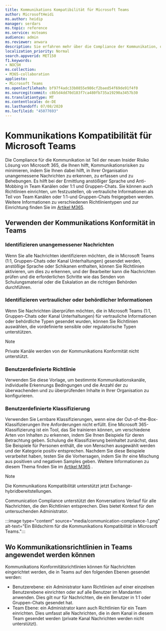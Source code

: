 ```yaml
---
title: Kommunikations Kompatibilität für Microsoft Teams
author: MicrosoftHeidi
ms.author: heidip
manager: serdars
ms.topic: reference
ms.service: msteams
audience: admin
ms.reviewer: anwara
description: Sie erfahren mehr über die Compliance der Kommunikation, die Teil der Insider Risiko-Lösung sind, und zwar aus der Perspektive von Microsoft Teams (Dies ist Teil der M365 Communication Compliance-Funktion).
localization_priority: Normal
search.appverid: MET150
f1.keywords:
- NOCSH
ms.collection:
- M365-collaboration
appliesto:
- Microsoft Teams
ms.openlocfilehash: bf97f4adc33b0855e986cf2baed54f69de91f4f0
ms.sourcegitcommit: c8b5d4dd70d183f7ca480fb735a19290a3457b30
ms.translationtype: MT
ms.contentlocale: de-DE
ms.lasthandoff: 07/08/2020
ms.locfileid: "45077693"
---
```

# <a name="communication-compliance-for-microsoft-teams"></a>Kommunikations Kompatibilität für Microsoft Teams

Die Compliance für die Kommunikation ist Teil der neuen Insider Risiko Lösung von Microsoft 365, die Ihnen hilft, Kommunikationsrisiken zu minimieren, indem Sie Ihnen dabei hilft, in Ihrer Organisation unangemessene Nachrichten zu erkennen, zu erfassen und zu Behebungen. Es hilft bei der Ermittlung anstößiger Sprache und Anti-Mobbing in Team Kanälen oder 1:1 und Gruppen-Chats. Sie können auch Richtlinien einrichten, um festzustellen, ob vertrauliche Informationen als Teil von Team Kanälen oder 1:1-und Gruppen-Chats freigegeben werden. Weitere Informationen zu verschiedenen Richtlinientypen und zur Einrichtung finden Sie im [Artikel M365](https://docs.microsoft.com/microsoft-365/compliance/communication-compliance).

## <a name="how-to-use-communication-compliance-in-teams"></a>Verwenden der Kommunikations Konformität in Teams

### <a name="identify-inappropriate-messages"></a>Identifizieren unangemessener Nachrichten

Wenn Sie alle Nachrichten identifizieren möchten, die in Microsoft Teams (1:1, Gruppen-Chats oder Kanal Unterhaltungen) gesendet werden, anstößige Sprache oder Schikanen enthalten, können Sie Richtlinien aktivieren, um dies zu erkennen, und der Bearbeiter kann die Nachrichten prüfen und die erforderlichen Schritte wie das Senden von Schulungsmaterial oder die Eskalation an die richtigen Behörden durchführen.

### <a name="identify-sensitive-or-regulatory-information"></a>Identifizieren vertraulicher oder behördlicher Informationen

Wenn Sie Nachrichten überprüfen möchten, die in Microsoft Teams (1:1, Gruppen-Chats oder Kanal Unterhaltungen) für vertrauliche Informationen oder behördliche Typen gesendet wurden, können Sie Richtlinien auswählen, die vordefinierte sensible oder regulatorische Typen unterstützen.

> [!NOTE]
> Private Kanäle werden von der Kommunikations Konformität nicht unterstützt.

### <a name="custom-policy"></a>Benutzerdefinierte Richtlinie

Verwenden Sie diese Vorlage, um bestimmte Kommunikationskanäle, individuelle Erkennungs Bedingungen und die Anzahl der zu überwachenden und zu überprüfenden Inhalte in Ihrer Organisation zu konfigurieren.

### <a name="custom-trainable-classifier"></a>Benutzerdefinierte Klassifizierung

Verwenden Sie Lernbare Klassifizierungen, wenn eine der Out-of-the-Box-Klassifizierungen Ihre Anforderungen nicht erfüllt. Eine Microsoft 365-Klassifizierung ist ein Tool, das Sie trainieren können, um verschiedene Arten von Inhalten zu erkennen, indem Sie Ihnen Beispiele für deren Betrachtung geben. Schulung die Klassifizierung beinhaltet zunächst, dass Sie Beispiele für Personen enthält, die von Menschen ausgewählt werden und der Kategorie positiv entsprechen. Nachdem Sie diese Beispiele verarbeitet haben, testen Sie die Vorhersagen, indem Sie Ihr eine Mischung aus positiven und negativen Samples geben. Weitere Informationen zu diesem Thema finden Sie im [Artikel M365](https://docs.microsoft.com/microsoft-365/compliance/classifier-creating-a-trainable-classifier) .

> [!NOTE]
> Die Kommunikations Kompatibilität unterstützt jetzt Exchange-hybridbereitstellungen.

Communication Compliance unterstützt den Konversations Verlauf für alle Nachrichten, die den Richtlinien entsprechen. Dies bietet Kontext für den untersuchenden Administrator.

:::image type="content" source="media/communication-compliance-1.png" alt-text="Ein Bildschirm für die Kommunikations Kompatibilität in Microsoft Teams.":::

## <a name="where-communication-policies-can-be-applied-in-teams"></a>Wo Kommunikationsrichtlinien in Teams angewendet werden können

Kommunikations Konformitätsrichtlinien können für Nachrichten eingerichtet werden, die in Teams auf den folgenden Ebenen gesendet werden:

- Benutzerebene: ein Administrator kann Richtlinien auf einer einzelnen Benutzerebene einrichten oder auf alle Benutzer im Mandanten anwenden. Dies gilt nur für Nachrichten, die ein Benutzer in 1:1 oder Gruppen-Chats gesendet hat.
- Team Ebene: ein Administrator kann auch Richtlinien für ein Team einrichten. Dies umfasst alle Nachrichten, die in dem Kanal in diesem Team gesendet werden (private Kanal Nachrichten werden nicht unterstützt).
